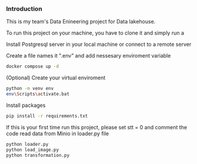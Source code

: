 ### Introduction 

This is my team's Data Enineering project for Data lakehouse. 

To run this project on your machine, you have to clone it and simply run a

Install Postgresql server in your local machine or connect to a remote server

Create a file names it ".env" and add nessesary enviroment variable

```bash
docker compose up -d
```

(Optional) Create your virtual enviroment
```bash
python -m venv env
env\Scripts\activate.bat
```

Install packages
```bash
pip install -r requirements.txt
```

If this is your first time run this project, please set stt = 0 and comment the code read data from Minio in loader.py file

```bash
python loader.py
python load_image.py
python transformation.py
```
